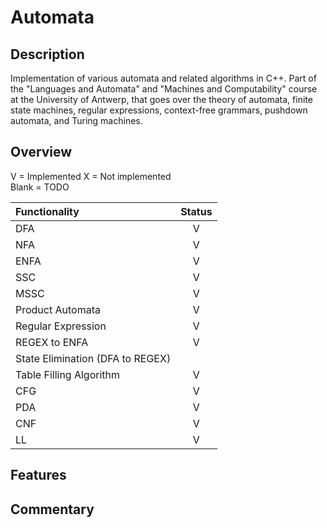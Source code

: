 # Automata

## Description

Implementation of various automata and related algorithms in C++. Part of the "Languages and Automata" and "Machines and Computability" course at the University of Antwerp,
that goes over the theory of automata, finite state machines, regular expressions, context-free grammars, pushdown automata, and Turing machines.

## Overview

V = Implemented
X = Not implemented  
Blank = TODO  

| Functionality                    | Status |
|:---------------------------------|:------:|
| DFA                              |   V    |
| NFA                              |   V    |
| ENFA                             |   V    |
| SSC                              |   V    |
| MSSC                             |   V    |
| Product Automata                 |   V    |
| Regular Expression               |   V    |
| REGEX to ENFA                    |   V    |
| State Elimination (DFA to REGEX) |        |
| Table Filling Algorithm          |   V    |
| CFG                              |   V    |
| PDA                              |   V    |
| CNF                              |   V    |
| LL                               |   V    |

## Features

## Commentary
